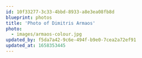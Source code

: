 ```yaml
---
id: 10f33277-3c33-4bbd-8933-a8e3ea08fb8d
blueprint: photos
title: 'Photo of Dimitris Armaos'
photo:
  - images/armaos-colour.jpg
updated_by: f5da7a42-9c6e-494f-b9e0-7cea2a72ef91
updated_at: 1658353445
---
```

